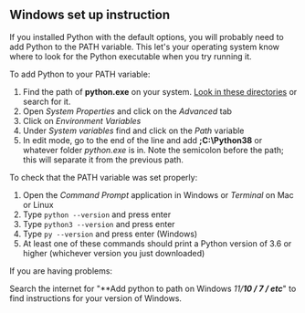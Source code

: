 ## Windows set up instruction

If you installed Python with the default options,
you will probably need to add Python to the PATH variable.
This let's your operating system know where to look for the Python executable
when you try running it.

To add Python to your PATH variable:

1. Find the path of **python.exe** on your system.
   [Look in these directories](PATH_LOCATIONS.md) or search for it.
2. Open *System Properties* and click on the *Advanced* tab
3. Click on *Environment Variables*
4. Under *System variables* find and click on the *Path* variable
5. In edit mode, go to the end of the line and add **;C:\Python38** or whatever folder *python.exe* is in.
   Note the semicolon before the path; this will separate it from the previous path.

To check that the PATH variable was set properly:

1. Open the *Command Prompt* application in Windows
   or *Terminal* on Mac or Linux
2. Type `python --version` and press enter
3. Type `python3 --version` and press enter
4. Type `py --version` and press enter (Windows)
5. At least one of these commands should print
   a Python version of 3.6 or higher
   (whichever version you just downloaded)

If you are having problems:

Search the internet for "**Add python to path on Windows  *11/**10 / 7 / etc***"
to find instructions for your version of Windows.
